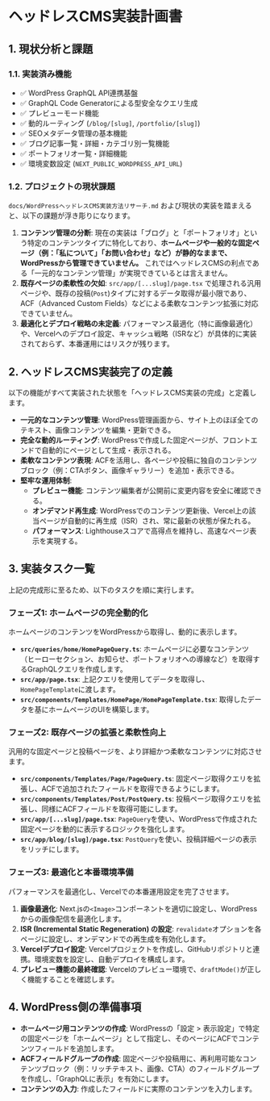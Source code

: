 # ヘッドレスCMS実装計画書

## 1. 現状分析と課題

### 1.1. 実装済み機能

- ✅ WordPress GraphQL API連携基盤
- ✅ GraphQL Code Generatorによる型安全なクエリ生成
- ✅ プレビューモード機能
- ✅ 動的ルーティング (`/blog/[slug]`, `/portfolio/[slug]`)
- ✅ SEOメタデータ管理の基本機能
- ✅ ブログ記事一覧・詳細・カテゴリ別一覧機能
- ✅ ポートフォリオ一覧・詳細機能
- ✅ 環境変数設定 (`NEXT_PUBLIC_WORDPRESS_API_URL`)

### 1.2. プロジェクトの現状課題

`docs/WordPressヘッドレスCMS実装方法リサーチ.md` および現状の実装を踏まえると、以下の課題が浮き彫りになります。

1.  **コンテンツ管理の分断**: 現在の実装は「ブログ」と「ポートフォリオ」という特定のコンテンツタイプに特化しており、**ホームページや一般的な固定ページ（例：「私について」「お問い合わせ」など）が静的なままで、WordPressから管理できていません。** これではヘッドレスCMSの利点である「一元的なコンテンツ管理」が実現できているとは言えません。
2.  **既存ページの柔軟性の欠如**: `src/app/[...slug]/page.tsx` で処理される汎用ページや、既存の投稿(`Post`)タイプに対するデータ取得が最小限であり、ACF（Advanced Custom Fields）などによる柔軟なコンテンツ拡張に対応できていません。
3.  **最適化とデプロイ戦略の未定義**: パフォーマンス最適化（特に画像最適化）や、Vercelへのデプロイ設定、キャッシュ戦略（ISRなど）が具体的に実装されておらず、本番運用にはリスクが残ります。

## 2. ヘッドレスCMS実装完了の定義

以下の機能がすべて実装された状態を「ヘッドレスCMS実装の完成」と定義します。

- **一元的なコンテンツ管理**: WordPress管理画面から、サイト上のほぼ全てのテキスト、画像コンテンツを編集・更新できる。
- **完全な動的ルーティング**: WordPressで作成した固定ページが、フロントエンドで自動的にページとして生成・表示される。
- **柔軟なコンテンツ表現**: ACFを活用し、各ページや投稿に独自のコンテンツブロック（例：CTAボタン、画像ギャラリー）を追加・表示できる。
- **堅牢な運用体制**:
    - **プレビュー機能**: コンテンツ編集者が公開前に変更内容を安全に確認できる。
    - **オンデマンド再生成**: WordPressでのコンテンツ更新後、Vercel上の該当ページが自動的に再生成（ISR）され、常に最新の状態が保たれる。
    - **パフォーマンス**: Lighthouseスコアで高得点を維持し、高速なページ表示を実現する。

## 3. 実装タスク一覧

上記の完成形に至るため、以下のタスクを順に実行します。

### フェーズ1: ホームページの完全動的化

ホームページのコンテンツをWordPressから取得し、動的に表示します。

- **`src/queries/home/HomePageQuery.ts`**: ホームページに必要なコンテンツ（ヒーローセクション、お知らせ、ポートフォリオへの導線など）を取得するGraphQLクエリを作成します。
- **`src/app/page.tsx`**: 上記クエリを使用してデータを取得し、`HomePageTemplate`に渡します。
- **`src/components/Templates/HomePage/HomePageTemplate.tsx`**: 取得したデータを基にホームページのUIを構築します。

### フェーズ2: 既存ページの拡張と柔軟性向上

汎用的な固定ページと投稿ページを、より詳細かつ柔軟なコンテンツに対応させます。

- **`src/components/Templates/Page/PageQuery.ts`**: 固定ページ取得クエリを拡張し、ACFで追加されたフィールドを取得できるようにします。
- **`src/components/Templates/Post/PostQuery.ts`**: 投稿ページ取得クエリを拡張し、同様にACFフィールドを取得可能にします。
- **`src/app/[...slug]/page.tsx`**: `PageQuery`を使い、WordPressで作成された固定ページを動的に表示するロジックを強化します。
- **`src/app/blog/[slug]/page.tsx`**: `PostQuery`を使い、投稿詳細ページの表示をリッチにします。

### フェーズ3: 最適化と本番環境準備

パフォーマンスを最適化し、Vercelでの本番運用設定を完了させます。

1.  **画像最適化**: Next.jsの`<Image>`コンポーネントを適切に設定し、WordPressからの画像配信を最適化します。
2.  **ISR (Incremental Static Regeneration) の設定**: `revalidate`オプションを各ページに設定し、オンデマンドでの再生成を有効化します。
3.  **Vercelデプロイ設定**: Vercelプロジェクトを作成し、GitHubリポジトリと連携。環境変数を設定し、自動デプロイを構成します。
4.  **プレビュー機能の最終確認**: Vercelのプレビュー環境で、`draftMode()`が正しく機能することを確認します。

## 4. WordPress側の準備事項

- **ホームページ用コンテンツの作成**: WordPressの「設定 > 表示設定」で特定の固定ページを「ホームページ」として指定し、そのページにACFでコンテンツフィールドを追加します。
- **ACFフィールドグループの作成**: 固定ページや投稿用に、再利用可能なコンテンツブロック（例：リッチテキスト、画像、CTA）のフィールドグループを作成し、「GraphQLに表示」を有効にします。
- **コンテンツの入力**: 作成したフィールドに実際のコンテンツを入力します。